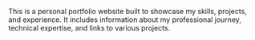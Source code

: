 This is a personal portfolio website built to showcase my skills, projects, and experience. It includes information about my professional journey, technical expertise, and links to various projects.
